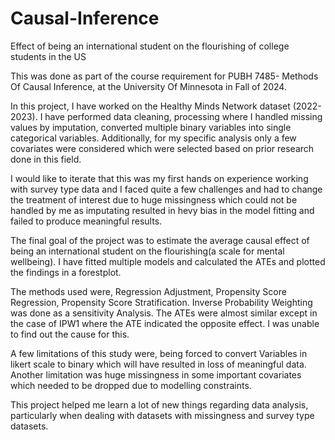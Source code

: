 # Causal-Inference
Effect of being an international student on the flourishing of college students in the US

This was done as part of the course requirement for PUBH 7485- Methods Of Causal Inference, at the University Of Minnesota in Fall of 2024.

In this project, I have worked on the Healthy Minds Network dataset (2022-2023). I have performed data cleaning, processing where I handled missing values by imputation, converted multiple binary variables into single categorical variables. Additionally, for my specific analysis only a few covariates were considered which were selected based on prior research done in this field.

I would like to iterate that this was my first hands on experience working with survey type data and I faced quite a few challenges and had to change the treatment of interest due to huge missingness which could not be handled by me as imputating resulted in hevy bias in the model fitting and failed to produce meaningful results.

The final goal of the project was to estimate the average causal effect of being an international student on the flourishing(a scale for mental wellbeing). I have fitted multiple models and calculated the ATEs and plotted the findings in a forestplot.

The methods used were, Regression Adjustment, Propensity Score Regression, Propensity Score Stratification. Inverse Probability Weighting was done as a sensitivity Analysis. The ATEs were almost similar except in the case of IPW1 where the ATE indicated the opposite effect. I was unable to find out the cause for this.

A few limitations of this study were, being forced to convert Variables in likert scale to binary which will have resulted in loss of meaningful data. Another limitation was huge missingness in some important covariates which needed to be dropped due to modelling constraints.

This project helped me learn a lot of new things regarding data analysis, particularly when dealing with datasets with missingness and survey type datasets.
